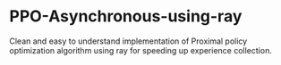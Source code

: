 # PPO-Asynchronous-using-ray

Clean and easy to understand implementation of Proximal policy optimization algorithm using ray for speeding up experience collection.